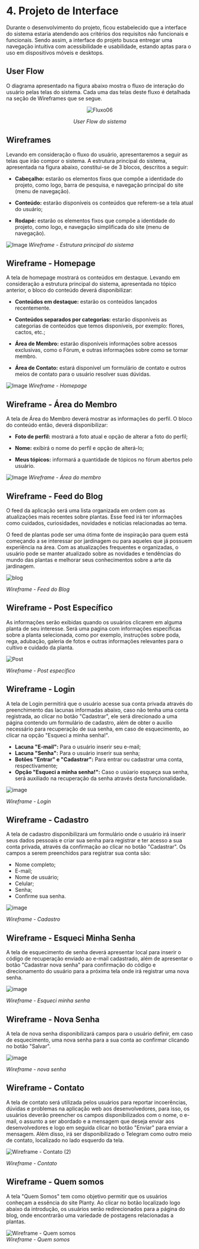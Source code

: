 


# 4. Projeto de Interface

Durante o desenvolvimento do projeto, ficou estabelecido que a interface do sistema estaria atendendo aos critérios dos requisitos não funcionais e funcionais. Sendo assim, a interface do projeto busca entregar uma navegação intuitiva com acessibilidade e usabilidade, estando aptas para o uso em dispositivos móveis e desktops.



## User Flow

O diagrama apresentado na figura abaixo mostra o fluxo de interação do usuário pelas telas do sistema. Cada uma das telas deste fluxo é detalhada na seção de Wireframes que se segue.

<div align="center">   
  
![Fluxo06](https://user-images.githubusercontent.com/116499898/233864356-081c8f34-1e7b-4068-b084-ecdf40dbf331.png)

_User Flow do sistema_
  
</div>



## Wireframes

Levando em consideração o fluxo do usuário, apresentaremos a seguir as telas que irão compor o sistema. A estrutura principal do sistema, apresentada na figura abaixo, constitui-se de 3 blocos, descritos a seguir:

- **Cabeçalho:** estarão os elementos fixos que compõe a identidade do projeto, como logo, barra de pesquisa, e navegação principal do site (menu de navegação).

- **Conteúdo:** estarão disponíveis os conteúdos que referem-se a tela atual do usuário;

- **Rodapé:** estarão os elementos fixos que compõe a identidade do projeto, como logo, e navegação simplificada do site (menu de navegação).

![Image](https://user-images.githubusercontent.com/107009327/232168090-30bf3f50-7d81-4e40-be9a-66a0c3891a51.png)
_Wireframe - Estrutura principal do sistema_



## Wireframe - Homepage

A tela de homepage mostrará os conteúdos em destaque. Levando em consideração a estrutura principal do sistema, apresentada no tópico anterior, o bloco do conteúdo deverá disponibilizar:

- **Conteúdos em destaque:** estarão os conteúdos lançados recentemente.

- **Conteúdos separados por categorias:** estarão disponíveis as categorias de conteúdos que temos disponíveis, por exemplo: flores, cactos, etc.;

- **Área de Membro:** estarão disponíveis informações sobre acessos exclusivas, como o Fórum, e outras informações sobre como se tornar membro.

- **Área de Contato:** estará disponível um formulário de contato e outros meios de contato para o usuário resolver suas dúvidas.

![Image](https://user-images.githubusercontent.com/107009327/233867589-34eb865e-a14a-4ab2-8f2a-b57c6294685c.png)
_Wireframe - Homepage_



## Wireframe - Área do Membro

A tela de Área do Membro deverá mostrar as informações do perfil. O bloco do conteúdo então, deverá disponibilizar:

- **Foto de perfil:** mostrará a foto atual e opção de alterar a foto do perfil;

- **Nome:** exibirá o nome do perfil e opção de alterá-lo;

- **Meus tópicos:** informará a quantidade de tópicos no fórum abertos pelo usuário.

![Image](https://user-images.githubusercontent.com/107009327/233867372-e362826d-e706-4107-a6e9-b0c2059cbd05.png)
_Wireframe - Área do membro_



## Wireframe - Feed do Blog


O feed da aplicação será uma lista organizada em ordem com as atualizações mais recentes sobre plantas. Esse feed irá ter informações como cuidados, curiosidades, novidades e noticias relacionadas ao tema.

O feed de plantas pode ser uma ótima fonte de inspiração para quem está começando a se interessar por jardinagem ou para aqueles que já possuem experiência na área. Com as atualizações frequentes e organizadas, o usuário pode se manter atualizado sobre as novidades e tendências do mundo das plantas e melhorar seus conhecimentos sobre a arte da jardinagem.


![blog](https://user-images.githubusercontent.com/114627827/233867072-78a7078a-5346-4994-8273-0d1c07c2009c.png)

_Wireframe - Feed do Blog_

## Wireframe - Post Específico

As informações serão exibidas quando os usuários clicarem em alguma planta de seu interesse. Será uma pagina com informações específicas sobre a planta selecionada, como por exemplo, instruções sobre poda, rega, adubação, galeria de fotos e outras informações relevantes para o cultivo e cuidado da planta.  


![Post](https://user-images.githubusercontent.com/114627827/233867063-e8ce549e-c661-4753-aa8a-4ceed7a7bdc5.png)

_Wireframe - Post específico_

## Wireframe - Login

A tela de Login permitirá que o usuário acesse sua conta privada através do preenchimento das lacunas informadas abaixo, caso não tenha uma conta registrada, ao clicar no botão "Cadastrar", ele será direcionado a uma página contendo um formulário de cadastro, além de obter o auxílio necessário para recuperação de sua senha, em caso de esquecimento, ao clicar na opção "Esqueci a minha senha!".

- **Lacuna "E-mail":** Para o usuário inserir seu e-mail;
- **Lacuna "Senha":** Para o usuário inserir sua senha;
- **Botões "Entrar" e "Cadastrar":** Para entrar ou cadastrar uma conta, respectivamente;
- **Opção "Esqueci a minha senha!":** Caso o usúario esqueça sua senha, será auxiliado na recuperação da senha através desta funcionalidade.

![image](https://user-images.githubusercontent.com/127251265/233504794-16d7a6ce-b4df-490e-a7b0-613ac45c2f14.png)

_Wireframe - Login_

## Wireframe - Cadastro

A tela de cadastro disponibilizará um formulário onde o usuário irá inserir seus dados pessoais e criar sua senha para registrar e ter acesso a sua conta privada, através da confirmação ao clicar no botão "Cadastrar". Os campos a serem preenchidos para registrar sua conta são:

- Nome completo;
- E-mail;
- Nome de usuário;
- Celular;
- Senha;
- Confirme sua senha.

![image](https://user-images.githubusercontent.com/127251265/233507649-57eb3013-65e7-480b-bcb4-7a55cf239de6.png)

_Wireframe - Cadastro_

## Wireframe - Esqueci Minha Senha

A tela de esquecimento de senha deverá apresentar local para inserir o código de recuperação enviado ao e-mail cadastrado, além de apresentar o botão "Cadastrar nova senha" para confirmação do código e direcionamento do usuário para a próxima tela onde irá registrar uma nova senha.

![image](https://user-images.githubusercontent.com/127251265/233508240-e3faeb47-684f-487a-b36b-666c34bf6f49.png)

_Wireframe - Esqueci minha senha_


## Wireframe - Nova Senha

A tela de nova senha disponibilizará campos para o usuário definir, em caso de esquecimento, uma nova senha para a sua conta ao confirmar clicando no botão "Salvar".

![image](https://user-images.githubusercontent.com/127251265/233509207-88f1b3a5-5229-4a17-9d1a-443549d8fb5f.png)

_Wireframe - nova senha_

## Wireframe - Contato

A tela de contato será utilizada pelos usuários para reportar incoerências, dúvidas e problemas na aplicação web aos desenvolvedores, para isso, os usuários deverão preencher os campos disponibilizados com o nome, o e-mail, o assunto a ser abordado e a mensagem que deseja enviar aos desenvolvedores e logo em seguida clicar no botão "Enviar" para enviar a mensagem. Além disso, irá ser disponibilizado o Telegram como outro meio de contato, localizado no lado esquerdo da tela.

![Wireframe - Contato (2)](https://github.com/ICEI-PUC-Minas-PMV-ADS/pmv-ads-2023-1-e1-proj-web-t1-projeto-cultivo-de-plantas/assets/107646150/a4f2dfd4-fb36-4ac4-8d0f-648066b8be5e)

_Wireframe - Contato_

## Wireframe - Quem somos

A tela "Quem Somos" tem como objetivo permitir que os usuários conheçam a essência do site Planty. Ao clicar no botão localizado logo abaixo da introdução, os usuários serão redirecionados para a página do blog, onde encontrarão uma variedade de postagens relacionadas a plantas. 

![Wireframe - Quem somos](https://github.com/ICEI-PUC-Minas-PMV-ADS/pmv-ads-2023-1-e1-proj-web-t1-projeto-cultivo-de-plantas/assets/107646150/8dc90627-7ba5-42c2-9adb-2fcfbe25eb1c) <br>
_Wireframe - Quem somos_


